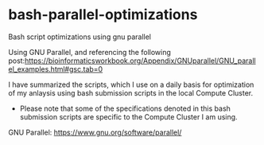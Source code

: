 # bash-parallel-optimizations
Bash script optimizations using gnu parallel

Using GNU Parallel, and referencing the following post:https://bioinformaticsworkbook.org/Appendix/GNUparallel/GNU_parallel_examples.html#gsc.tab=0

I have summarized the scripts, which I use on a daily basis for optimization of my anlaysis using bash submission scripts in the local Compute Cluster.

* Please note that some of the specifications denoted in this bash submission scripts are specific to the Compute Cluster I am using.

GNU Parallel:
https://www.gnu.org/software/parallel/
